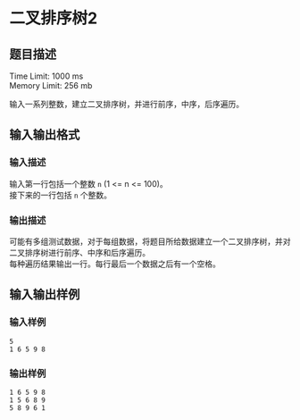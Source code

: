 # 二叉排序树2

## 题目描述

Time Limit: 1000 ms  
Memory Limit: 256 mb

输入一系列整数，建立二叉排序树，并进行前序，中序，后序遍历。

## 输入输出格式

### 输入描述

输入第一行包括一个整数 `n` (1 <= n <= 100)。  
接下来的一行包括 `n` 个整数。

### 输出描述

可能有多组测试数据，对于每组数据，将题目所给数据建立一个二叉排序树，并对二叉排序树进行前序、中序和后序遍历。  
每种遍历结果输出一行。每行最后一个数据之后有一个空格。

## 输入输出样例


### 输入样例

```plaintext
5
1 6 5 9 8
```

### 输出样例

```plaintext
1 6 5 9 8 
1 5 6 8 9 
5 8 9 6 1 
```